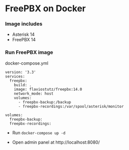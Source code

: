 # FreePBX on Docker

### Image includes

 * Asterisk 14
 * FreePBX 14


### Run FreePBX image

docker-compose.yml
```
version: '3.3'
services:
  freepbx:
    build: .
    image: flaviostutz/freepbx:14.0
    network_mode: host
    volumes:
      - freepbx-backup:/backup
      - freepbx-recordings:/var/spool/asterisk/monitor

volumes:
  freepbx-backup:
  freepbx-recordings:
```

* Run ```docker-compose up -d```

* Open admin panel at http://localhost:8080/
